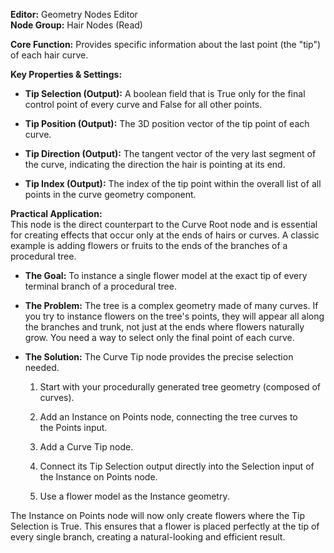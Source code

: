 **Editor:** Geometry Nodes Editor  
**Node Group:** Hair Nodes (Read)

**Core Function:** Provides specific information about the last point (the "tip") of each hair curve.

**Key Properties & Settings:**

- **Tip Selection (Output):** A boolean field that is True only for the final control point of every curve and False for all other points.
    
- **Tip Position (Output):** The 3D position vector of the tip point of each curve.
    
- **Tip Direction (Output):** The tangent vector of the very last segment of the curve, indicating the direction the hair is pointing at its end.
    
- **Tip Index (Output):** The index of the tip point within the overall list of all points in the curve geometry component.
    

**Practical Application:**  
This node is the direct counterpart to the Curve Root node and is essential for creating effects that occur only at the ends of hairs or curves. A classic example is adding flowers or fruits to the ends of the branches of a procedural tree.

- **The Goal:** To instance a single flower model at the exact tip of every terminal branch of a procedural tree.
    
- **The Problem:** The tree is a complex geometry made of many curves. If you try to instance flowers on the tree's points, they will appear all along the branches and trunk, not just at the ends where flowers naturally grow. You need a way to select only the final point of each curve.
    
- **The Solution:** The Curve Tip node provides the precise selection needed.
    
    1. Start with your procedurally generated tree geometry (composed of curves).
        
    2. Add an Instance on Points node, connecting the tree curves to the Points input.
        
    3. Add a Curve Tip node.
        
    4. Connect its Tip Selection output directly into the Selection input of the Instance on Points node.
        
    5. Use a flower model as the Instance geometry.
        

The Instance on Points node will now only create flowers where the Tip Selection is True. This ensures that a flower is placed perfectly at the tip of every single branch, creating a natural-looking and efficient result.
